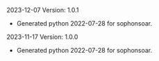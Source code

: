 2023-12-07 Version: 1.0.1
- Generated python 2022-07-28 for sophonsoar.

2023-11-17 Version: 1.0.0
- Generated python 2022-07-28 for sophonsoar.

